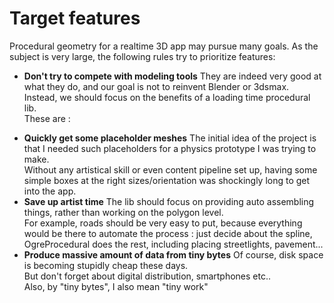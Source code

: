 # Target features #
Procedural geometry for a realtime 3D app may pursue many goals.
As the subject is very large, the following rules try to prioritize features:
  * **Don't try to compete with modeling tools**
They are indeed very good at what they do, and our goal is not to reinvent Blender or 3dsmax.<br>
Instead, we should focus on the benefits of a loading time procedural lib. <br>
These are :<br>
<ul><li><b>Quickly get some placeholder meshes</b>
The initial idea of the project is that I needed such placeholders for a physics prototype I was trying to make.<br>
Without any artistical skill or even content pipeline set up, having some simple boxes at the right sizes/orientation was shockingly long to get into the app.<br>
</li><li><b>Save up artist time</b>
The lib should focus on providing auto assembling things, rather than working on the polygon level.<br>
For example, roads should be very easy to put, because everything would be there to automate the process : just decide about the spline, OgreProcedural does the rest, including placing streetlights, pavement...<br>
</li><li><b>Produce massive amount of data from tiny bytes</b>
Of course, disk space is becoming stupidly cheap these days.<br>
But don't forget about digital distribution, smartphones etc..<br>
Also, by "tiny bytes", I also mean "tiny work"